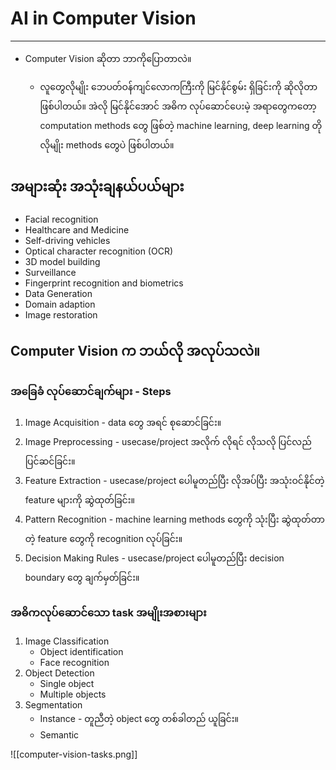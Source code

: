 # AI in Computer Vision
---
- Computer Vision ဆိုတာ ဘာကိုပြောတာလဲ။

	- လူတွေလိုမျိုး ဘေပတ်ဝန်ကျင်လောကကြီးကို မြင်နိုင်စွမ်း ရှိခြင်းကို ဆိုလိုတာဖြစ်ပါတယ်။ အဲလို မြင်နိုင်အောင် အဓိက လုပ်ဆောင်ပေးမဲ့ အရာတွေကတော့ computation methods တွေ ဖြစ်တဲ့ machine learning, deep learning တိုလိုမျိုး methods တွေပဲ ဖြစ်ပါတယ်။

## အများဆုံး အသုံးချနယ်ပယ်များ

- Facial recognition
- Healthcare and Medicine
- Self-driving vehicles
- Optical character recognition (OCR)
- 3D model building
- Surveillance
- Fingerprint recognition and biometrics
- Data Generation
- Domain adaption
- Image restoration

##  Computer Vision က​ ဘယ်လို အလုပ်သလဲ။

### **အခြေခံ လုပ်ဆောင်ချက်များ - Steps**

1. Image Acquisition - data တွေ အရင် စုဆောင်ခြင်း။
2. Image Preprocessing - usecase/project အလိုက် လိုရင် လိုသလို ပြင်လည်ပြင်ဆင်ခြင်း။
3. Feature Extraction - usecase/project ပေါမူတည်ပြီး လိုအပ်ပြီး အသုံးဝင်နိုင်တဲ့ feature များကို ဆွဲထုတ်ခြင်း။
4. Pattern Recognition - machine learning methods တွေကို သုံးပြီး ဆွဲထုတ်တာတဲ့ feature တွေကို recognition လုပ်ခြင်း။
5. Decision Making Rules - usecase/project ပေါမူတည်ပြီး decision boundary တွေ ချက်မှတ်ခြင်း။

### အဓိကလုပ်ဆောင်သော task အမျိုးအစားများ

1. Image Classification 
	- Object identification
	- Face recognition 
2.  Object Detection
	- Single object
	- Multiple objects 
3. Segmentation
	- Instance - တူညီတဲ့ object တွေ တစ်ခါတည် ယူခြင်း။
	- Semantic 
	
![[computer-vision-tasks.png]]


